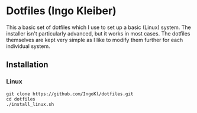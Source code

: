 # Dotfiles (Ingo Kleiber)

This a basic set of dotfiles which I use to set up a basic (Linux) system. The installer isn't particularly advanced, but it works in most cases.
The dotfiles themselves are kept very simple as I like to modify them further for each individual system.

## Installation

### Linux

```
git clone https://github.com/IngoKl/dotfiles.git
cd dotfiles
./install_linux.sh

```
